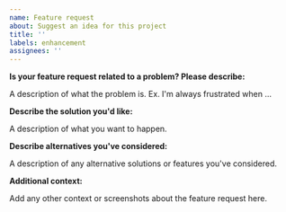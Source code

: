 ```yaml
---
name: Feature request
about: Suggest an idea for this project
title: ''
labels: enhancement
assignees: ''
---
```


**Is your feature request related to a problem? Please describe:**

A description of what the problem is. Ex. I'm always frustrated when ...

**Describe the solution you'd like:**

A description of what you want to happen.

**Describe alternatives you've considered:**

A description of any alternative solutions or features you've considered.

**Additional context:**

Add any other context or screenshots about the feature request here.
